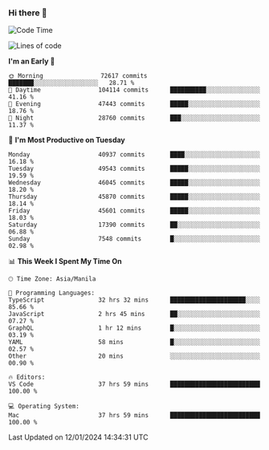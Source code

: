 ### Hi there 👋

<!--START_SECTION:waka-->
![Code Time](http://img.shields.io/badge/Code%20Time-4%2C706%20hrs%2022%20mins-blue)

![Lines of code](https://img.shields.io/badge/From%20Hello%20World%20I%27ve%20Written-111.5%20million%20lines%20of%20code-blue)

**I'm an Early 🐤** 

```text
🌞 Morning                72617 commits       ███████░░░░░░░░░░░░░░░░░░   28.71 % 
🌆 Daytime                104114 commits      ██████████░░░░░░░░░░░░░░░   41.16 % 
🌃 Evening                47443 commits       █████░░░░░░░░░░░░░░░░░░░░   18.76 % 
🌙 Night                  28760 commits       ███░░░░░░░░░░░░░░░░░░░░░░   11.37 % 
```
📅 **I'm Most Productive on Tuesday** 

```text
Monday                   40937 commits       ████░░░░░░░░░░░░░░░░░░░░░   16.18 % 
Tuesday                  49543 commits       █████░░░░░░░░░░░░░░░░░░░░   19.59 % 
Wednesday                46045 commits       █████░░░░░░░░░░░░░░░░░░░░   18.20 % 
Thursday                 45870 commits       █████░░░░░░░░░░░░░░░░░░░░   18.14 % 
Friday                   45601 commits       █████░░░░░░░░░░░░░░░░░░░░   18.03 % 
Saturday                 17390 commits       ██░░░░░░░░░░░░░░░░░░░░░░░   06.88 % 
Sunday                   7548 commits        █░░░░░░░░░░░░░░░░░░░░░░░░   02.98 % 
```


📊 **This Week I Spent My Time On** 

```text
🕑︎ Time Zone: Asia/Manila

💬 Programming Languages: 
TypeScript               32 hrs 32 mins      █████████████████████░░░░   85.66 % 
JavaScript               2 hrs 45 mins       ██░░░░░░░░░░░░░░░░░░░░░░░   07.27 % 
GraphQL                  1 hr 12 mins        █░░░░░░░░░░░░░░░░░░░░░░░░   03.19 % 
YAML                     58 mins             █░░░░░░░░░░░░░░░░░░░░░░░░   02.57 % 
Other                    20 mins             ░░░░░░░░░░░░░░░░░░░░░░░░░   00.90 % 

🔥 Editors: 
VS Code                  37 hrs 59 mins      █████████████████████████   100.00 % 

💻 Operating System: 
Mac                      37 hrs 59 mins      █████████████████████████   100.00 % 
```


 Last Updated on 12/01/2024 14:34:31 UTC
<!--END_SECTION:waka-->


<!--
**rad182/rad182** is a ✨ _special_ ✨ repository because its `README.md` (this file) appears on your GitHub profile.

Here are some ideas to get you started:

- 🔭 I’m currently working on ...
- 🌱 I’m currently learning ...
- 👯 I’m looking to collaborate on ...
- 🤔 I’m looking for help with ...
- 💬 Ask me about ...
- 📫 How to reach me: ...
- 😄 Pronouns: ...
- ⚡ Fun fact: ...
-->
